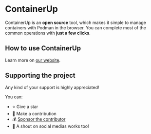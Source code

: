 # ContainerUp

ContainerUp is an **open source** tool,
which makes it simple to manage containers with Podman in the browser.
You can complete most of the common operations with **just a few clicks**.

## How to use ContainerUp

Learn more on [our website](https://containerup.org/).

## Supporting the project

Any kind of your support is highly appreciated!

You can:

- ⭐️ Give a star
- 📝 Make a contribution
- 💰 [Sponsor the contributor](https://github.com/sponsors/yylyyl)
- 📢 A shout on social medias works too!

